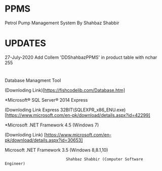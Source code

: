 # PPMS
Petrol Pump Management System By Shahbaz Shabbir

#  UPDATES

  27-July-2020
    Add Collem 'DDShahbazPPMS' in product table with nchar 255
    
# </h3> Database Managment Tool

(Downloding Link)[https://fishcodelib.com/Database.htm]
    
*Microsoft® SQL Server® 2014 Express

(Downloding Link Express 32BIT\SQLEXPR_x86_ENU.exe) [https://www.microsoft.com/en-pk/download/details.aspx?id=42299]

*Microsoft .NET Framework 4.5 (Windows 7)

(Downloding Link) [https://www.microsoft.com/en-pk/download/details.aspx?id=30653]

Microsoft .NET Framework 3.5 (Windows 8,8.1,10)


                               Shahbaz Shabbir (Computer Software Engineer)
